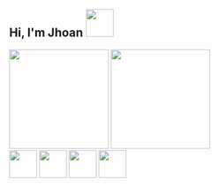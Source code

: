 <h2>Hi, I'm Jhoan 
<img src="https://camo.githubusercontent.com/63371d36886ee658f5a97401f393e1ab1684b2fd3de674b8f5efc7d410b2a3d0/68747470733a2f2f6d656469612e67697068792e636f6d2f6d656469612f57556c706c634d704f43456d5447427442572f67697068792e676966" width="50px"
/></h2>
<div>
<img height="180em"src="https://jsv-lozano-jhoan1153.vercel.app/api?username=JSV-Lozano&show_icons=true&theme=tokyonight&include_all_commits-true&count_private-true"/>
<img height="180em"src="https://github-readme-stats.vercel.app/api/top-langs/?username=JSV-Lozano&layout-compact&langs_count-16&theme=tokyonight"/>
</div>
<div>
<img width="50px" src="https://cdn.jsdelivr.net/gh/devicons/devicon/icons/react/react-original.svg" />
<img width="50px" src="https://cdn.jsdelivr.net/gh/devicons/devicon/icons/javascript/javascript-original.svg" />
<img width="50px" src="https://cdn.jsdelivr.net/gh/devicons/devicon/icons/html5/html5-original.svg" />
<img width="50px" src="https://cdn.jsdelivr.net/gh/devicons/devicon/icons/css3/css3-original.svg" />       
</div>

##  











